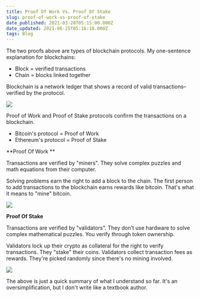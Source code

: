 ```yaml
---
title: Proof Of Work Vs. Proof Of Stake
slug: proof-of-work-vs-proof-of-stake
date_published: 2021-03-28T05:15:00.000Z
date_updated: 2021-06-25T05:16:10.000Z
tags: Blog
---
```


The two proofs above are types of blockchain protocols. My one-sentence explanation for blockchains:

- Block = verified transactions
- Chain = blocks linked together

Blockchain is a network ledger that shows a record of valid transactions–verified by the protocol.

![](https://mcusercontent.com/13d6f824588a2db77eb01adbf/images/6c0dd566-2c65-46a1-9a6d-49c810d6c60f.gif)

Proof of Work and Proof of Stake protocols confirm the transactions on a blockchain.

- Bitcoin's protocol = Proof of Work
- Ethereum's protocol = Proof of Stake

**Proof Of Work **

Transactions are verified by "miners". They solve complex puzzles and math equations from their computer.

Solving problems earn the right to add a block to the chain. The first person to add transactions to the blockchain earns rewards like bitcoin. That's what it means to "mine" bitcoin.

![](https://mcusercontent.com/13d6f824588a2db77eb01adbf/images/60c2e66b-360a-4782-8f7b-dd5cfdd4bde1.png)

**Proof Of Stake**

Transactions are verified by "validators". They don’t use hardware to solve complex mathematical puzzles. You verify through token ownership.

Validators lock up their crypto as collateral for the right to verify transactions. They "stake" their coins. Validators collect transaction fees as rewards. They're picked randomly since there's no mining involved.

![](https://mcusercontent.com/13d6f824588a2db77eb01adbf/images/9c1284a3-29d6-4d84-978a-08cc7a1359c1.png)

The above is just a quick summary of what I understand so far. It's an oversimplification, but I don't write like a textbook author.
